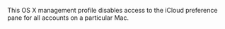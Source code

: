 This OS X management profile disables access to the iCloud preference pane for all accounts on a particular Mac.